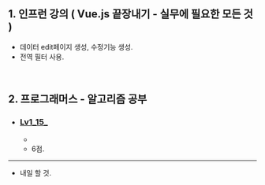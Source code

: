 <h2>1. 인프런 강의 ( Vue.js 끝장내기 - 실무에 필요한 모든 것 ) </h2>

- 데이터 edit페이지 생성, 수정기능 생성.
- 전역 필터 사용.

<br/>

<h2>2. 프로그래머스 - 알고리즘 공부</h2>

- <h3><a href="">Lv1_15_</a></h3>
  
  - 
  - 6점.

     
<hr/>

- 내일 할 것.


